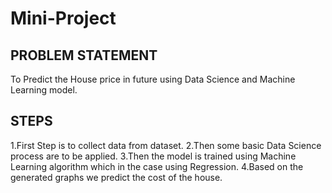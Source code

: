 # Mini-Project

## PROBLEM STATEMENT
To Predict the House price in future using Data Science and Machine Learning model.

## STEPS
1.First Step is to collect data from dataset.
2.Then some basic Data Science process are to be applied.
3.Then the model is trained using Machine Learning algorithm which in the case using Regression.
4.Based on the generated graphs we predict the cost of the house.
